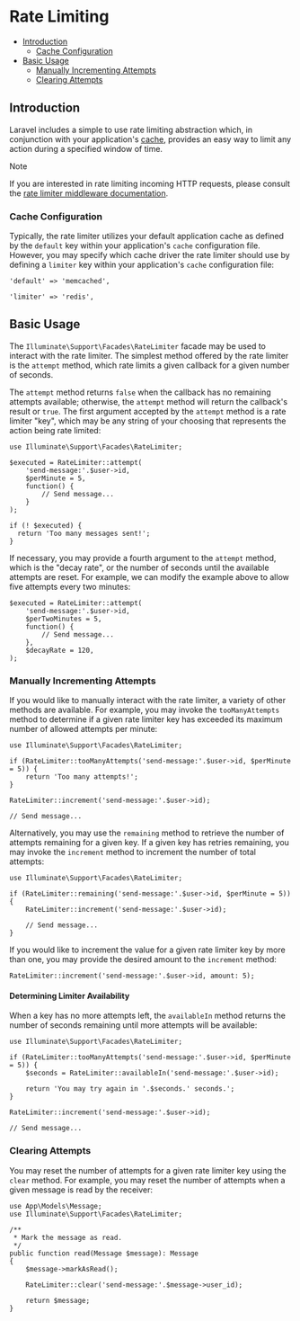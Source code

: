 # Rate Limiting

- [Introduction](#introduction)
    - [Cache Configuration](#cache-configuration)
- [Basic Usage](#basic-usage)
    - [Manually Incrementing Attempts](#manually-incrementing-attempts)
    - [Clearing Attempts](#clearing-attempts)

<a name="introduction"></a>

## Introduction

Laravel includes a simple to use rate limiting abstraction which, in conjunction
with your application's [cache](cache.md), provides an easy way to limit any action
during a specified window of time.

> [!NOTE]
> If you are interested in rate limiting incoming HTTP requests, please consult
> the [rate limiter middleware documentation](routing.md#rate-limiting).

<a name="cache-configuration"></a>

### Cache Configuration

Typically, the rate limiter utilizes your default application cache as defined
by the `default` key within your application's `cache` configuration file.
However, you may specify which cache driver the rate limiter should use by
defining a `limiter` key within your application's `cache` configuration file:

    'default' => 'memcached',

    'limiter' => 'redis',

<a name="basic-usage"></a>

## Basic Usage

The `Illuminate\Support\Facades\RateLimiter` facade may be used to interact with
the rate limiter. The simplest method offered by the rate limiter is
the `attempt` method, which rate limits a given callback for a given number of
seconds.

The `attempt` method returns `false` when the callback has no remaining attempts
available; otherwise, the `attempt` method will return the callback's result
or `true`. The first argument accepted by the `attempt` method is a rate
limiter "key", which may be any string of your choosing that represents the
action being rate limited:

    use Illuminate\Support\Facades\RateLimiter;

    $executed = RateLimiter::attempt(
        'send-message:'.$user->id,
        $perMinute = 5,
        function() {
            // Send message...
        }
    );

    if (! $executed) {
      return 'Too many messages sent!';
    }

If necessary, you may provide a fourth argument to the `attempt` method, which
is the "decay rate", or the number of seconds until the available attempts are
reset. For example, we can modify the example above to allow five attempts every
two minutes:

    $executed = RateLimiter::attempt(
        'send-message:'.$user->id,
        $perTwoMinutes = 5,
        function() {
            // Send message...
        },
        $decayRate = 120,
    );

<a name="manually-incrementing-attempts"></a>

### Manually Incrementing Attempts

If you would like to manually interact with the rate limiter, a variety of other
methods are available. For example, you may invoke the `tooManyAttempts` method
to determine if a given rate limiter key has exceeded its maximum number of
allowed attempts per minute:

    use Illuminate\Support\Facades\RateLimiter;

    if (RateLimiter::tooManyAttempts('send-message:'.$user->id, $perMinute = 5)) {
        return 'Too many attempts!';
    }

    RateLimiter::increment('send-message:'.$user->id);

    // Send message...

Alternatively, you may use the `remaining` method to retrieve the number of
attempts remaining for a given key. If a given key has retries remaining, you
may invoke the `increment` method to increment the number of total attempts:

    use Illuminate\Support\Facades\RateLimiter;

    if (RateLimiter::remaining('send-message:'.$user->id, $perMinute = 5)) {
        RateLimiter::increment('send-message:'.$user->id);

        // Send message...
    }

If you would like to increment the value for a given rate limiter key by more
than one, you may provide the desired amount to the `increment` method:

    RateLimiter::increment('send-message:'.$user->id, amount: 5);

<a name="determining-limiter-availability"></a>

#### Determining Limiter Availability

When a key has no more attempts left, the `availableIn` method returns the
number of seconds remaining until more attempts will be available:

    use Illuminate\Support\Facades\RateLimiter;

    if (RateLimiter::tooManyAttempts('send-message:'.$user->id, $perMinute = 5)) {
        $seconds = RateLimiter::availableIn('send-message:'.$user->id);

        return 'You may try again in '.$seconds.' seconds.';
    }

    RateLimiter::increment('send-message:'.$user->id);

    // Send message...

<a name="clearing-attempts"></a>

### Clearing Attempts

You may reset the number of attempts for a given rate limiter key using
the `clear` method. For example, you may reset the number of attempts when a
given message is read by the receiver:

    use App\Models\Message;
    use Illuminate\Support\Facades\RateLimiter;

    /**
     * Mark the message as read.
     */
    public function read(Message $message): Message
    {
        $message->markAsRead();

        RateLimiter::clear('send-message:'.$message->user_id);

        return $message;
    }
